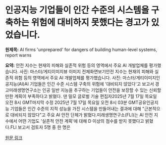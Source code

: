 # 인공지능 기업들이 인간 수준의 시스템을 구축하는 위험에 대비하지 못했다는 경고가 있었습니다.

**원제목:** AI firms 'unprepared' for dangers of building human-level systems, report warns

**요약:** 안전 지수는 현재의 피해와 실존적 위험 등의 영역에서 주요 AI 개발업체를 평가했습니다. 사진: 마스터/게티이미지뷰 이미지 전체화면보기안전 지수는 현재의 피해와 실존적 위험 등의 영역에서 주요 AI 개발업체를 평가했습니다. 사진: 마스터/게티이미지인공지능(AI)AI 기업들은 인간 수준 시스템 구축의 위험에 '대비되지 않았다'고 보고서 경고미래생명연구소는 인공 일반 지능을 추구하는 기업들이 안전을 보장할 수 있는 신뢰할 만한 계획이 부족하다고 밝혔다. 댄 밀모 글로벌 기술 편집자2025년 7월 17일 목요일 오전 8시 GMT마지막 수정 2025년 7월 17일 목요일 오전 8시 03분 GMT공유인공지능 기업들은 인간 수준의 지적 성능을 가진 시스템을 만들어내는 결과에 대해 "근본적으로 대비되지 않았다"고 주요 AI 안전 단체가 밝혔다.미래생명연구소(FLI)는 AI 안전 지수에서 어떤 기업도 '실존적 안전 계획'에 대해 D 이상의 점수를 받지 못했다고 밝혔다.FLI 보고서 검토자 5명 중 한 명은

[원문 링크](https://www.theguardian.com/technology/2025/jul/17/ai-firms-unprepared-for-dangers-of-building-human-level-systems-report-warns)
